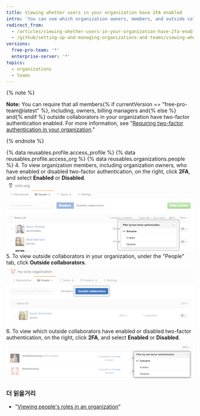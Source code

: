 ```yaml
---
title: Viewing whether users in your organization have 2FA enabled
intro: 'You can see which organization owners, members, and outside collaborators have enabled two-factor authentication.'
redirect_from:
  - /articles/viewing-whether-users-in-your-organization-have-2fa-enabled
  - /github/setting-up-and-managing-organizations-and-teams/viewing-whether-users-in-your-organization-have-2fa-enabled
versions:
  free-pro-team: '*'
  enterprise-server: '*'
topics:
  - organizations
  - teams
---
```


{% note %}

**Note:** You can require that all members{% if currentVersion == "free-pro-team@latest" %}, including, owners, billing managers and{% else %} and{% endif %} outside collaborators in your organization have two-factor authentication enabled. For more information, see "[Requiring two-factor authentication in your organization](/articles/requiring-two-factor-authentication-in-your-organization)."

{% endnote %}

{% data reusables.profile.access_profile %}
{% data reusables.profile.access_org %}
{% data reusables.organizations.people %}
4. To view organization members, including organization owners, who have enabled or disabled two-factor authentication, on the right, click **2FA**, and select **Enabled** or **Disabled**. ![filter-org-members-by-2fa](/assets/images/help/2fa/filter-org-members-by-2fa.png)
5. To view outside collaborators in your organization, under the "People" tab, click **Outside collaborators**. ![select-outside-collaborators](/assets/images/help/organizations/select-outside-collaborators.png)
6. To view which outside collaborators have enabled or disabled two-factor authentication, on the right, click **2FA**, and select **Enabled** or **Disabled**. ![filter-outside-collaborators-by-2fa](/assets/images/help/2fa/filter-outside-collaborators-by-2fa.png)

### 더 읽을거리

- "[Viewing people's roles in an organization](/articles/viewing-people-s-roles-in-an-organization)"

